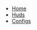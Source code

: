 <html>
	<head>
    	<link rel="stylesheet" href="assets/css/style.css">
  	</head>
  	<body>
  		<div id="blurbox" class="btnhov">
	 		<ul>
  				<li><a href="https://ma3hem.github.io/TF2_CFGs_Huds_And_Edits/index.md">Home</a></li>
  				<li><a href="https://ma3hem.github.io/TF2_CFGs_Huds_And_Edits/huds.md">Huds</a></li>
  				<li><a href="https://ma3hem.github.io/TF2_CFGs_Huds_And_Edits/configs.md">Configs</a></li>
			</ul> 
		</div>
	</body>
</html>
